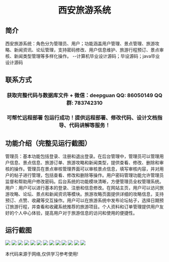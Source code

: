 <p><h1 align="center">西安旅游系统</h1></p>

## 简介
西安旅游系统：角色分为管理员、用户；功能涵盖用户管理、景点管理、旅游攻略、新闻资讯、论坛管理，支持密码修改、用户信息维护、旅游行程预订、景点审核、新闻类型管理等多样化操作。    --计算机毕业设计源码；毕设源码；java毕业设计源码


## 联系方式
<p><h3 align="center">获取完整代码与数据库文件 + 微信：deepguan QQ: 86050149 QQ群: 783742310</h3></p>
<p><h3 align="center">可帮忙远程部署 包运行成功！提供远程部署、修改代码、设计文档指导、代码讲解等服务！</h3></p>

## 功能介绍（完整见运行截图）
管理员：基本功能包括登录、注册和退出登录。在后台管理中，管理员可以管理用户信息、景点信息、旅游订单、旅游攻略和新闻类型，提供查看、修改、删除和审核的操作。管理员在景点审核管理界面可以审核景点信息，填写审核内容，并对用户的帖子进行管理，包括查看、修改和删除等操作。用户密码管理功能允许管理员监督和帮助用户修改密码。后台系统的功能模块清晰，方便管理员全权管理系统。  
用户：用户可以进行基本的登录、注册和信息修改。在网站主页，用户可以访问旅游攻略、论坛、景点和新闻资讯等模块。旅游攻略页面提供详细的攻略信息，支持预订、点赞、收藏等交互操作。用户可以在旅游系统中发布论坛帖子，选择日期预订旅游行程，并查看和收藏系统推荐的旅游项目。个人资料和订单管理提供用户友好的个人中心体验，提高用户对于旅游信息的访问和使用的便捷性。


## 运行截图
![](https://bs-1329754181.cos.ap-shanghai.myqcloud.com/spring/XiAnTravelSystem/img/001.jpg)
![](https://bs-1329754181.cos.ap-shanghai.myqcloud.com/spring/XiAnTravelSystem/img/002.jpg)
![](https://bs-1329754181.cos.ap-shanghai.myqcloud.com/spring/XiAnTravelSystem/img/003.jpg)
![](https://bs-1329754181.cos.ap-shanghai.myqcloud.com/spring/XiAnTravelSystem/img/004.jpg)
![](https://bs-1329754181.cos.ap-shanghai.myqcloud.com/spring/XiAnTravelSystem/img/005.jpg)
![](https://bs-1329754181.cos.ap-shanghai.myqcloud.com/spring/XiAnTravelSystem/img/006.jpg)
![](https://bs-1329754181.cos.ap-shanghai.myqcloud.com/spring/XiAnTravelSystem/img/007.jpg)
![](https://bs-1329754181.cos.ap-shanghai.myqcloud.com/spring/XiAnTravelSystem/img/008.jpg)
![](https://bs-1329754181.cos.ap-shanghai.myqcloud.com/spring/XiAnTravelSystem/img/009.jpg)
![](https://bs-1329754181.cos.ap-shanghai.myqcloud.com/spring/XiAnTravelSystem/img/010.jpg)
![](https://bs-1329754181.cos.ap-shanghai.myqcloud.com/spring/XiAnTravelSystem/img/011.jpg)
![](https://bs-1329754181.cos.ap-shanghai.myqcloud.com/spring/XiAnTravelSystem/img/012.jpg)
![](https://bs-1329754181.cos.ap-shanghai.myqcloud.com/spring/XiAnTravelSystem/img/013.jpg)

<p>本代码来源于网络,仅供学习参考使用!</p>
